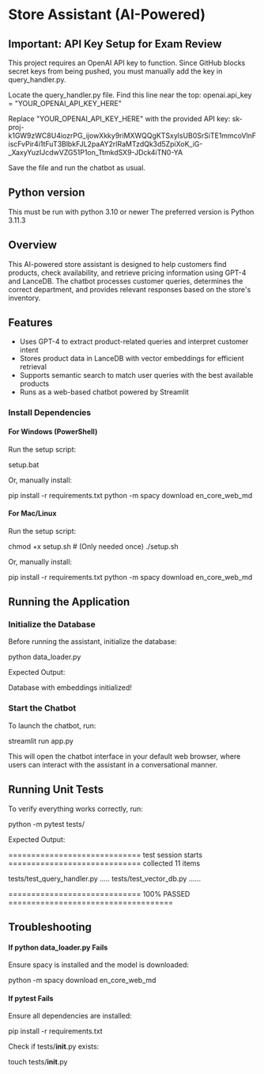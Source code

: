 # Store Assistant (AI-Powered)

## Important: API Key Setup for Exam Review

This project requires an OpenAI API key to function. Since GitHub blocks secret keys from being pushed, you must manually add the key in query_handler.py.

Locate the query_handler.py file.
Find this line near the top:
openai.api_key = "YOUR_OPENAI_API_KEY_HERE"

Replace "YOUR_OPENAI_API_KEY_HERE" with the provided API key:
sk-proj-k1GW9zWC8U4iozrPG_ijowXkky9riMXWQQgKTSxylsUB0SrSiTE1mmcoVlnFiscFvPir4i1tFuT3BlbkFJL2paAY2rlRaMTzdQk3d5ZpiXoK_iG-\_XaxyYuzIJcdwVZG51P1on_TtmkdSX9-JDck4iTN0-YA

Save the file and run the chatbot as usual.

## Python version

This must be run with python 3.10 or newer
The preferred version is Python 3.11.3

## Overview

This AI-powered store assistant is designed to help customers find products, check availability, and retrieve pricing information using GPT-4 and LanceDB. The chatbot processes customer queries, determines the correct department, and provides relevant responses based on the store's inventory.

## Features

-   Uses GPT-4 to extract product-related queries and interpret customer intent
-   Stores product data in LanceDB with vector embeddings for efficient retrieval
-   Supports semantic search to match user queries with the best available products
-   Runs as a web-based chatbot powered by Streamlit

### Install Dependencies

#### For Windows (PowerShell)

Run the setup script:

setup.bat

Or, manually install:

pip install -r requirements.txt
python -m spacy download en_core_web_md

#### For Mac/Linux

Run the setup script:

chmod +x setup.sh # (Only needed once)
./setup.sh

Or, manually install:

pip install -r requirements.txt
python -m spacy download en_core_web_md

## Running the Application

### Initialize the Database

Before running the assistant, initialize the database:

python data_loader.py

Expected Output:

Database with embeddings initialized!

### Start the Chatbot

To launch the chatbot, run:

streamlit run app.py

This will open the chatbot interface in your default web browser, where users can interact with the assistant in a conversational manner.

## Running Unit Tests

To verify everything works correctly, run:

python -m pytest tests/

Expected Output:

============================= test session starts =============================
collected 11 items

tests/test_query_handler.py .....
tests/test_vector_db.py ......

============================= 100% PASSED ====================================

## Troubleshooting

#### If python data_loader.py Fails

Ensure spacy is installed and the model is downloaded:

python -m spacy download en_core_web_md

#### If pytest Fails

Ensure all dependencies are installed:

pip install -r requirements.txt

Check if tests/**init**.py exists:

touch tests/**init**.py
